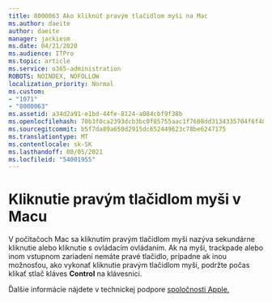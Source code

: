 ```yaml
---
title: 8000063 Ako kliknúť pravým tlačidlom myši na Mac
ms.author: daeite
author: daeite
manager: jackiesm
ms.date: 04/21/2020
ms.audience: ITPro
ms.topic: article
ms.service: o365-administration
ROBOTS: NOINDEX, NOFOLLOW
localization_priority: Normal
ms.custom:
- "1071"
- "8000063"
ms.assetid: a34d2a91-e1bd-44fe-8124-a084cbf9f38b
ms.openlocfilehash: 70b3f0ca2393dcb3bc0f85755aac1f7608dd3134335704f6f48af43fb33b4af8
ms.sourcegitcommit: b5f7da89a650d2915dc652449623c78be6247175
ms.translationtype: MT
ms.contentlocale: sk-SK
ms.lasthandoff: 08/05/2021
ms.locfileid: "54001955"
---
```

# <a name="how-to-right-click-on-a-mac"></a>Kliknutie pravým tlačidlom myši v Macu

V počítačoch Mac sa kliknutím pravým tlačidlom myši nazýva sekundárne kliknutie alebo kliknutie s ovládacím ovládaním. Ak na myši, trackpade alebo inom vstupnom zariadení nemáte pravé tlačidlo, prípadne ak inou možnosťou, ako vykonať kliknutie pravým tlačidlom myši, podržte počas klikať stlač kláves **Control** na klávesnici.
  
Ďalšie informácie nájdete v technickej podpore [spoločnosti Apple.](https://go.microsoft.com/fwlink/?linkid=2022220&amp;clcid=0x409)
  